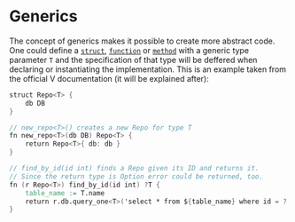 # Generics

The concept of generics makes it possible to create more abstract code.
One could define a [`struct`](../struct/struct.md), [`function`](../functions/functions.md) or [`method`](../methods/methods.md) with a generic type parameter `T` and the specification of that type will be deffered when declaring or instantiating the implementation.
This is an example taken from the official V documentation (it will be explained after):

```v
struct Repo<T> {
    db DB
}

// new_repo<T>() creates a new Repo for type T
fn new_repo<T>(db DB) Repo<T> {
    return Repo<T>{ db: db }
}

// find_by_id(id int) finds a Repo given its ID and returns it.
// Since the return type is Option error could be returned, too.
fn (r Repo<T>) find_by_id(id int) ?T {
    table_name := T.name
    return r.db.query_one<T>('select * from ${table_name} where id = ?', id)
}

```
